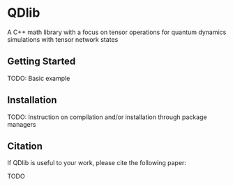 # QDlib

A C++ math library with a focus on tensor operations
for quantum dynamics simulations with tensor network states

## Getting Started

TODO: Basic example

## Installation

TODO: Instruction on compilation and/or installation through package managers

## Citation

If QDlib is useful to your work, please cite the following paper:

TODO